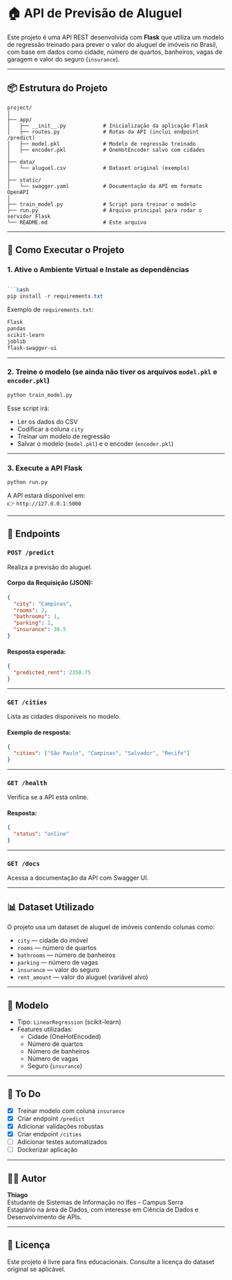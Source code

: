 # 🏠 API de Previsão de Aluguel

Este projeto é uma API REST desenvolvida com **Flask** que utiliza um modelo de regressão treinado para prever o valor do aluguel de imóveis no Brasil, com base em dados como cidade, número de quartos, banheiros, vagas de garagem e valor do seguro (`insurance`).

---

## 📦 Estrutura do Projeto

```
project/
│
├── app/
│   ├── __init__.py            # Inicialização da aplicação Flask
│   ├── routes.py              # Rotas da API (inclui endpoint /predict)
│   ├── model.pkl              # Modelo de regressão treinado
│   ├── encoder.pkl            # OneHotEncoder salvo com cidades
│
├── data/
│   └── aluguel.csv            # Dataset original (exemplo)
│
├── static/
│   └── swagger.yaml           # Documentação da API em formato OpenAPI
│
├── train_model.py             # Script para treinar o modelo
├── run.py                     # Arquivo principal para rodar o servidor Flask
└── README.md                  # Este arquivo
```

---

## 🚀 Como Executar o Projeto

### 1. Ative o Ambiente Virtual e Instale as dependências 

```.\venv\Scripts\Activate.ps1

```bash
pip install -r requirements.txt
```

Exemplo de `requirements.txt`:
```txt
Flask
pandas
scikit-learn
joblib
flask-swagger-ui
```

---

### 2. Treine o modelo (se ainda não tiver os arquivos `model.pkl` e `encoder.pkl`)

```bash
python train_model.py
```

Esse script irá:

- Ler os dados do CSV
- Codificar a coluna `city`
- Treinar um modelo de regressão
- Salvar o modelo (`model.pkl`) e o encoder (`encoder.pkl`)

---

### 3. Execute a API Flask

```bash
python run.py
```

A API estará disponível em:  
👉 `http://127.0.0.1:5000`

---

## 🧪 Endpoints

### `POST /predict`

Realiza a previsão do aluguel.

#### Corpo da Requisição (JSON):

```json
{
  "city": "Campinas",
  "rooms": 2,
  "bathrooms": 1,
  "parking": 1,
  "insurance": 30.5
}
```

#### Resposta esperada:

```json
{
  "predicted_rent": 2350.75
}
```

---

### `GET /cities`

Lista as cidades disponíveis no modelo.

#### Exemplo de resposta:

```json
{
  "cities": ["São Paulo", "Campinas", "Salvador", "Recife"]
}
```

---

### `GET /health`

Verifica se a API está online.

#### Resposta:

```json
{
  "status": "online"
}
```

---

### `GET /docs`

Acessa a documentação da API com Swagger UI.

---

## 📊 Dataset Utilizado

O projeto usa um dataset de aluguel de imóveis contendo colunas como:

- `city` — cidade do imóvel
- `rooms` — número de quartos
- `bathrooms` — número de banheiros
- `parking` — número de vagas
- `insurance` — valor do seguro
- `rent_amount` — valor do aluguel (variável alvo)

---

## 🤖 Modelo

- Tipo: `LinearRegression` (scikit-learn)
- Features utilizadas:
  - Cidade (OneHotEncoded)
  - Número de quartos
  - Número de banheiros
  - Número de vagas
  - Seguro (`insurance`)

---

## 📌 To Do

- [x] Treinar modelo com coluna `insurance`
- [x] Criar endpoint `/predict`
- [x] Adicionar validações robustas
- [x] Criar endpoint `/cities`
- [ ] Adicionar testes automatizados
- [ ] Dockerizar aplicação

---

## 👨‍💻 Autor

**Thiago**  
Estudante de Sistemas de Informação no Ifes - Campus Serra  
Estagiário na área de Dados, com interesse em Ciência de Dados e Desenvolvimento de APIs.

---

## 📄 Licença

Este projeto é livre para fins educacionais. Consulte a licença do dataset original se aplicável.
